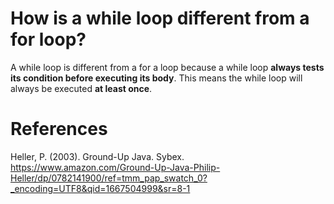  # How is a while loop different from a for loop?

A while loop is different from a for a loop because a while loop **always tests its condition before executing its body**. This means the while loop will always be executed **at least once**.



# References
Heller, P. (2003). Ground-Up Java. Sybex. <https://www.amazon.com/Ground-Up-Java-Philip-Heller/dp/0782141900/ref=tmm_pap_swatch_0?_encoding=UTF8&qid=1667504999&sr=8-1>
